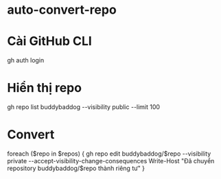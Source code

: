 # auto-convert-repo
# Cài GitHub CLI
gh auth login
# Hiển thị repo
gh repo list buddybaddog --visibility public --limit 100
# Convert
foreach ($repo in $repos) {
  gh repo edit buddybaddog/$repo --visibility private --accept-visibility-change-consequences
  Write-Host "Đã chuyển repository buddybaddog/$repo thành riêng tư"
}
